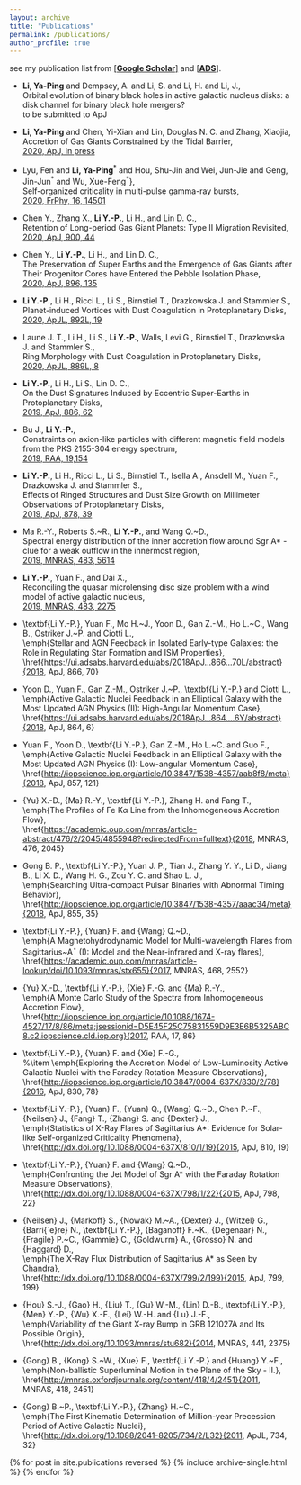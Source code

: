 ```yaml
---
layout: archive
title: "Publications"
permalink: /publications/
author_profile: true
---
```



see my publication list from [\[**Google Scholar**\]](https://scholar.google.com/citations?user=bGL6kUQAAAAJ&hl=en)
and [\[**ADS**\]](https://ui.adsabs.harvard.edu/user/libraries/PkFi6jPtRS-1GXEa9ugtGg).<br/>

* **Li, Ya-Ping** and Dempsey, A. and Li, S. and Li, H. and Li, J., <br/>
    Orbital evolution of binary black holes in active galactic nucleus disks: a disk channel for binary black hole mergers? <br/>
    to be submitted to ApJ

* **Li, Ya-Ping** and Chen, Yi-Xian and Lin, Douglas N. C. and Zhang, Xiaojia,<br/>
    Accretion of Gas Giants Constrained by the Tidal Barrier, <br/>
    [2020, ApJ, in press](https://ui.adsabs.harvard.edu/abs/2020arXiv201102869L)

* Lyu, Fen and **Li, Ya-Ping**$^*$ and Hou, Shu-Jin and Wei, Jun-Jie and
         Geng, Jin-Jun$^*$ and Wu, Xue-Feng$^*$},<br/>
    Self-organized criticality in multi-pulse gamma-ray bursts, <br/>
    [2020, FrPhy, 16, 14501](https://ui.adsabs.harvard.edu/abs/2020FrPhy..1614501L)

* Chen Y., Zhang X., **Li Y.-P.**, Li H., and Lin D. C.,<br/>
    Retention of Long-period Gas Giant Planets: Type II Migration Revisited, <br/>
    [2020, ApJ, 900, 44](https://ui.adsabs.harvard.edu/abs/2020ApJ...900...44C/abstract)
    
* Chen Y., **Li Y.-P.**, Li H., and Lin D. C.,<br/>
    The Preservation of Super Earths and the Emergence of Gas Giants after Their Progenitor Cores have Entered the Pebble Isolation Phase, <br/>
    [2020, ApJ, 896, 135](https://ui.adsabs.harvard.edu/abs/2020ApJ...896..135C/abstract)

* **Li Y.-P.**, Li H., Ricci L., Li S., Birnstiel T.,  Drazkowska J. and Stammler S.,<br/>
    Planet-induced Vortices with Dust Coagulation in Protoplanetary Disks, <br/>
    [2020, ApJL, 892L, 19 ](https://ui.adsabs.harvard.edu/abs/2020ApJ...892L..19L/abstract)
    
* Laune J. T., Li H., Li S., **Li Y.-P.**, Walls, Levi G., Birnstiel T., Drazkowska J. and Stammler S., <br/>
    Ring Morphology with Dust Coagulation in Protoplanetary Disks, <br/>
    [2020, ApJL, 889L, 8](https://ui.adsabs.harvard.edu/abs/2020ApJ...889L...8L/abstract)

   
* **Li Y.-P.**, Li H., Li S., Lin D. C.,<br/>
    On the Dust Signatures Induced by Eccentric Super-Earths in Protoplanetary Disks, <br/>
    [2019, ApJ, 886, 62](https://ui.adsabs.harvard.edu/abs/2019ApJ...886...62L/abstract)
    
* Bu J., **Li Y.-P.**,<br/>
    Constraints on axion-like particles with different magnetic field models from the PKS 2155-304 energy spectrum, <br/>
    [2019, RAA, 19,154](https://ui.adsabs.harvard.edu/abs/2019RAA....19..154B/abstract)

 * **Li Y.-P.**, Li H., Ricci L., Li S., Birnstiel T., Isella A., Ansdell M., Yuan F., Drazkowska J. and Stammler S.,<br/>
    Effects of Ringed Structures and Dust Size Growth on Millimeter Observations of Protoplanetary Disks, <br/>
    [2019, ApJ, 878, 39](https://ui.adsabs.harvard.edu/abs/2019ApJ...878...39L/abstract)

 * Ma R.-Y., Roberts S.~R., **Li Y.-P.**, and Wang Q.~D.,<br/>
    Spectral energy distribution of the inner accretion flow around Sgr A* - clue for a weak outflow in the innermost region, <br/>
    [2019, MNRAS, 483, 5614](https://ui.adsabs.harvard.edu/abs/2019MNRAS.483.5614M/abstract)

 * **Li Y.-P.**, Yuan F., and Dai X.,<br/>
    Reconciling the quasar microlensing disc size problem with a wind model of active galactic nucleus, <br/>
    [2019, MNRAS, 483, 2275](https://ui.adsabs.harvard.edu/abs/2019MNRAS.483.2275L/abstract)

 * \textbf{Li Y.-P.}, Yuan F., Mo H.~J., Yoon D., Gan Z.-M., Ho L.~C., Wang B., Ostriker J.~P. and Ciotti L.,<br/>
    \emph{Stellar and AGN Feedback in Isolated Early-type Galaxies: the Role in Regulating Star Formation and ISM Properties}, <br/>
    \href{https://ui.adsabs.harvard.edu/abs/2018ApJ...866...70L/abstract}{2018, ApJ, 866, 70}

 * Yoon D., Yuan F., Gan Z.-M., Ostriker J.~P., \textbf{Li Y.-P.} and Ciotti L., <br/>
    \emph{Active Galactic Nuclei Feedback in an Elliptical Galaxy with the Most Updated AGN Physics (II): High-Angular Momentum Case}, <br/>
    \href{https://ui.adsabs.harvard.edu/abs/2018ApJ...864....6Y/abstract}{2018, ApJ, 864, 6}



 * Yuan F., Yoon D., \textbf{Li Y.-P.}, Gan Z.-M., Ho L.~C. and Guo F., <br/>
    \emph{Active Galactic Nuclei Feedback in an Elliptical Galaxy with the Most Updated AGN Physics (I): Low-angular Momentum Case}, <br/>
    \href{http://iopscience.iop.org/article/10.3847/1538-4357/aab8f8/meta}{2018, ApJ, 857, 121}

 * {Yu} X.-D., {Ma} R.-Y., \textbf{Li Y.-P.}, Zhang H. and Fang T.,<br/>
    \emph{The Profiles of Fe K$\alpha$ Line from the Inhomogeneous Accretion Flow}, <br/>
    \href{https://academic.oup.com/mnras/article-abstract/476/2/2045/4855948?redirectedFrom=fulltext}{2018, MNRAS, 476, 2045}

 * Gong B. P., \textbf{Li Y.-P.}, Yuan J. P., Tian J., Zhang Y. Y., Li D., Jiang B., Li X. D., Wang H. G., Zou Y. C. and Shao L. J.,<br/>
    \emph{Searching Ultra-compact Pulsar Binaries with Abnormal Timing Behavior}, <br/>
    \href{http://iopscience.iop.org/article/10.3847/1538-4357/aaac34/meta}{2018, ApJ, 855, 35}

 * \textbf{Li Y.-P.}, {Yuan} F. and  {Wang} Q.~D.,<br/>
    \emph{A Magnetohydrodynamic Model for Multi-wavelength Flares from Sagittarius~A$^\star$ (I): Model and the Near-infrared and X-ray flares},<br/>
    \href{https://academic.oup.com/mnras/article-lookup/doi/10.1093/mnras/stx655}{2017, MNRAS, 468, 2552}

 * {Yu} X.-D., \textbf{Li Y.-P.}, {Xie} F.-G. and {Ma} R.-Y.,<br/>
    \emph{A Monte Carlo Study of the Spectra from Inhomogeneous Accretion Flow},<br/>
    \href{http://iopscience.iop.org/article/10.1088/1674-4527/17/8/86/meta;jsessionid=D5E45F25C75831559D9E3E6B5325ABC8.c2.iopscience.cld.iop.org}{2017, RAA, 17, 86}

    

  * \textbf{Li Y.-P.}, {Yuan} F. and {Xie} F.-G.,<br/>
    %\item
    \emph{Exploring the Accretion Model of Low-Luminosity Active Galactic Nuclei with the Faraday Rotation Measure Observations},<br/>
    \href{http://iopscience.iop.org/article/10.3847/0004-637X/830/2/78}{2016, ApJ, 830, 78}



 * \textbf{Li Y.-P.}, {Yuan} F., {Yuan} Q., {Wang} Q.~D., Chen P.~F., {Neilsen} J., {Fang} T., {Zhang} S. and
	{Dexter} J., <br/>
    \emph{Statistics of X-Ray Flares of Sagittarius A*: Evidence for Solar-like Self-organized Criticality Phenomena}, <br/>
    \href{http://dx.doi.org/10.1088/0004-637X/810/1/19}{2015, ApJ, 810, 19}

* \textbf{Li Y.-P.}, {Yuan} F. and {Wang} Q.~D., <br/>
    \emph{Confronting the Jet Model of Sgr A* with the Faraday Rotation Measure Observations}, <br/>
    \href{http://dx.doi.org/10.1088/0004-637X/798/1/22}{2015, ApJ, 798, 22}

* {Neilsen} J., {Markoff} S., {Nowak} M.~A., {Dexter} J., {Witzel} G., {Barri{\`e}re} N., \textbf{Li Y.-P.}, {Baganoff} F.~K.,
	{Degenaar} N., {Fragile} P.~C., {Gammie} C., {Goldwurm} A., {Grosso} N. and {Haggard} D., <br/>
    \emph{The X-Ray Flux Distribution of Sagittarius A* as Seen by Chandra}, <br/>
    \href{http://dx.doi.org/10.1088/0004-637X/799/2/199}{2015, ApJ, 799, 199}

* {Hou} S.-J., {Gao} H., {Liu} T., {Gu} W.-M.,
	{Lin} D.-B., \textbf{Li Y.-P.}, {Men} Y.-P., {Wu} X.-F.,
	{Lei} W.-H. and {Lu} J.-F., <br/>
    \emph{Variability of the Giant X-ray Bump in GRB 121027A and Its Possible Origin}, <br/>
    \href{http://dx.doi.org/10.1093/mnras/stu682}{2014, MNRAS, 441, 2375}

* {Gong} B., {Kong} S.~W., {Xue} F., \textbf{Li Y.-P.} and
	{Huang} Y.~F., <br/>
    \emph{Non-ballistic Superluminal Motion in the Plane of the Sky - II.}, <br/>
    \href{http://mnras.oxfordjournals.org/content/418/4/2451}{2011, MNRAS, 418, 2451}

* {Gong} B.~P., \textbf{Li Y.-P.}, {Zhang} H.~C., <br/>
    \emph{The First Kinematic Determination of Million-year Precession Period of Active Galactic Nuclei}, <br/>
    \href{http://dx.doi.org/10.1088/2041-8205/734/2/L32}{2011, ApJL, 734, 32}
    

{% for post in site.publications reversed %}
  {% include archive-single.html %}
{% endfor %}


